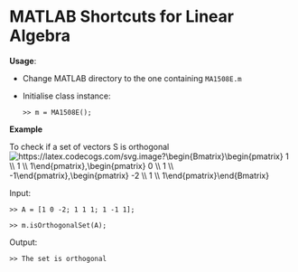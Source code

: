 # MATLAB Shortcuts for Linear Algebra

**Usage**:

* Change MATLAB directory to the one containing `MA1508E.m`

* Initialise class instance:

  `>> m = MA1508E();`

**Example** 

To check if a set of vectors S is orthogonal
<img src="https://latex.codecogs.com/svg.image?\begin{Bmatrix}\begin{pmatrix}&space;1&space;\\&space;1&space;\\&space;1\end{pmatrix},\begin{pmatrix}&space;0&space;\\&space;1&space;\\&space;-1\end{pmatrix},\begin{pmatrix}&space;-2&space;\\&space;1&space;\\&space;1\end{pmatrix}\end{Bmatrix}&space;" title="https://latex.codecogs.com/svg.image?\begin{Bmatrix}\begin{pmatrix} 1 \\ 1 \\ 1\end{pmatrix},\begin{pmatrix} 0 \\ 1 \\ -1\end{pmatrix},\begin{pmatrix} -2 \\ 1 \\ 1\end{pmatrix}\end{Bmatrix} " />

Input:

`>> A = [1 0 -2; 1 1 1; 1 -1 1];`

`>> m.isOrthogonalSet(A);`

Output:

`>> The set is orthogonal`
